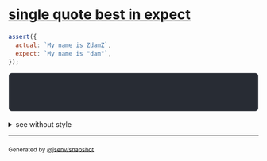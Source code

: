 # [single quote best in expect](../../quote.test.js#L20)

```js
assert({
  actual: `My name is ZdamZ`,
  expect: `My name is "dam"`,
});
```

![img](throw.svg)

<details>
  <summary>see without style</summary>

```console
AssertionError: actual and expect are different

actual: '"My name is ZdamZ"'
expect: 'My name is "dam"'
```

</details>


---

<sub>
  Generated by <a href="https://github.com/jsenv/core/tree/main/packages/tooling/snapshot">@jsenv/snapshot</a>
</sub>
